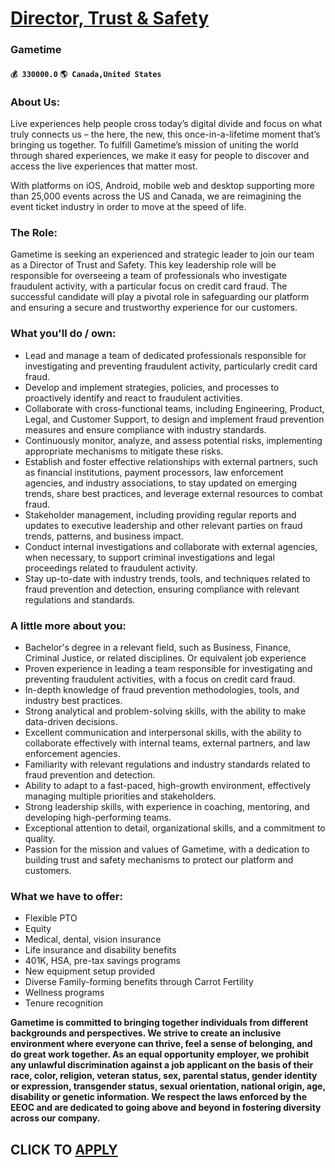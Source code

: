 # [Director, Trust & Safety](https://www.remotewlb.com/apply/director-trust-safety-88271)  
### Gametime  
#### `💰 330000.0` `🌎 Canada,United States`  

### About Us:

Live experiences help people cross today’s digital divide and focus on what truly connects us – the here, the new, this once-in-a-lifetime moment that’s bringing us together. To fulfill Gametime’s mission of uniting the world through shared experiences, we make it easy for people to discover and access the live experiences that matter most.

With platforms on iOS, Android, mobile web and desktop supporting more than 25,000 events across the US and Canada, we are reimagining the event ticket industry in order to move at the speed of life.

### The Role:

Gametime is seeking an experienced and strategic leader to join our team as a Director of Trust and Safety. This key leadership role will be responsible for overseeing a team of professionals who investigate fraudulent activity, with a particular focus on credit card fraud. The successful candidate will play a pivotal role in safeguarding our platform and ensuring a secure and trustworthy experience for our customers.

### What you'll do / own:

  * Lead and manage a team of dedicated professionals responsible for investigating and preventing fraudulent activity, particularly credit card fraud.
  * Develop and implement strategies, policies, and processes to proactively identify and react to fraudulent activities.
  * Collaborate with cross-functional teams, including Engineering, Product, Legal, and Customer Support, to design and implement fraud prevention measures and ensure compliance with industry standards.
  * Continuously monitor, analyze, and assess potential risks, implementing appropriate mechanisms to mitigate these risks.
  * Establish and foster effective relationships with external partners, such as financial institutions, payment processors, law enforcement agencies, and industry associations, to stay updated on emerging trends, share best practices, and leverage external resources to combat fraud.
  * Stakeholder management, including providing regular reports and updates to executive leadership and other relevant parties on fraud trends, patterns, and business impact.
  * Conduct internal investigations and collaborate with external agencies, when necessary, to support criminal investigations and legal proceedings related to fraudulent activity.
  * Stay up-to-date with industry trends, tools, and techniques related to fraud prevention and detection, ensuring compliance with relevant regulations and standards.

### A little more about you:

  * Bachelor's degree in a relevant field, such as Business, Finance, Criminal Justice, or related disciplines. Or equivalent job experience
  * Proven experience in leading a team responsible for investigating and preventing fraudulent activities, with a focus on credit card fraud.
  * In-depth knowledge of fraud prevention methodologies, tools, and industry best practices.
  * Strong analytical and problem-solving skills, with the ability to make data-driven decisions.
  * Excellent communication and interpersonal skills, with the ability to collaborate effectively with internal teams, external partners, and law enforcement agencies.
  * Familiarity with relevant regulations and industry standards related to fraud prevention and detection.
  * Ability to adapt to a fast-paced, high-growth environment, effectively managing multiple priorities and stakeholders.
  * Strong leadership skills, with experience in coaching, mentoring, and developing high-performing teams.
  * Exceptional attention to detail, organizational skills, and a commitment to quality.
  * Passion for the mission and values of Gametime, with a dedication to building trust and safety mechanisms to protect our platform and customers.

### What we have to offer:

  * Flexible PTO
  * Equity
  * Medical, dental, vision insurance
  * Life insurance and disability benefits
  * 401K, HSA, pre-tax savings programs
  * New equipment setup provided
  * Diverse Family-forming benefits through Carrot Fertility
  * Wellness programs
  * Tenure recognition

 **Gametime is committed to bringing together individuals from different backgrounds and perspectives. We strive to create an inclusive environment where everyone can thrive, feel a sense of belonging, and do great work together. As an equal opportunity employer, we prohibit any unlawful discrimination against a job applicant on the basis of their race, color, religion, veteran status, sex, parental status, gender identity or expression, transgender status, sexual orientation, national origin, age, disability or genetic information. We respect the laws enforced by the EEOC and are dedicated to going above and beyond in fostering diversity across our company.**

  
## CLICK TO [APPLY](https://www.remotewlb.com/apply/director-trust-safety-88271)

